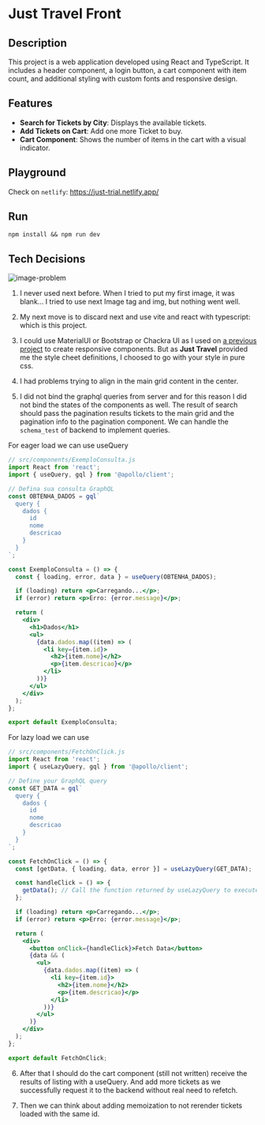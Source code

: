 # Just Travel Front

## Description

This project is a web application developed using React and TypeScript. It includes a header component, a login button, a cart component with item count, and additional styling with custom fonts and responsive design.

## Features

- **Search for Tickets by City**: Displays the available tickets.
- **Add Tickets on Cart**: Add one more Ticket to buy.
- **Cart Component**: Shows the number of items in the cart with a visual indicator.

## Playground

Check on `netlify`: https://just-trial.netlify.app/

## Run

`npm install && npm run dev`

## Tech Decisions

![image-problem](https://github.com/user-attachments/assets/593da14a-af1f-4fb3-98d8-c5efe1cd9cd1)
1. I never used next before. When I tried to put my first image, it was blank... I tried to use next Image tag and img, but nothing went well.

2. My next move is to discard next and use vite and react with typescript: which is this project.

3. I could use MaterialUI or Bootstrap or Chackra UI as I used on [a previous project](https://github.com/twygo-trial/twygo-select-front) 
to create responsive components. But as **Just Travel** provided me the style cheet definitions, I choosed to go with your style in pure css.

4. I had problems trying to align in the main grid content in the center.

5. I did not bind the graphql queries from server and for this reason I did not bind the states of the components as well. The result of search should pass the pagination results tickets to the main grid and the pagination info to the pagination component. We can handle the `schema_test` of backend to implement queries.

For eager load we can use useQuery
```jsx
// src/components/ExemploConsulta.js
import React from 'react';
import { useQuery, gql } from '@apollo/client';

// Defina sua consulta GraphQL
const OBTENHA_DADOS = gql`
  query {
    dados {
      id
      nome
      descricao
    }
  }
`;

const ExemploConsulta = () => {
  const { loading, error, data } = useQuery(OBTENHA_DADOS);

  if (loading) return <p>Carregando...</p>;
  if (error) return <p>Erro: {error.message}</p>;

  return (
    <div>
      <h1>Dados</h1>
      <ul>
        {data.dados.map((item) => (
          <li key={item.id}>
            <h2>{item.nome}</h2>
            <p>{item.descricao}</p>
          </li>
        ))}
      </ul>
    </div>
  );
};

export default ExemploConsulta;
```

For lazy load we can use
```jsx
// src/components/FetchOnClick.js
import React from 'react';
import { useLazyQuery, gql } from '@apollo/client';

// Define your GraphQL query
const GET_DATA = gql`
  query {
    dados {
      id
      nome
      descricao
    }
  }
`;

const FetchOnClick = () => {
  const [getData, { loading, data, error }] = useLazyQuery(GET_DATA);

  const handleClick = () => {
    getData(); // Call the function returned by useLazyQuery to execute the query
  };

  if (loading) return <p>Carregando...</p>;
  if (error) return <p>Erro: {error.message}</p>;

  return (
    <div>
      <button onClick={handleClick}>Fetch Data</button>
      {data && (
        <ul>
          {data.dados.map((item) => (
            <li key={item.id}>
              <h2>{item.nome}</h2>
              <p>{item.descricao}</p>
            </li>
          ))}
        </ul>
      )}
    </div>
  );
};

export default FetchOnClick;
```

6. After that I should do the cart component (still not written) receive the results of listing with a useQuery. And add more tickets as we successfully request it to the backend without real need to refetch.

7. Then we can think about adding memoization to not rerender tickets loaded with the same id.
